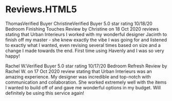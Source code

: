 # Reviews.HTML5


<p>ThomasVerified Buyer
ChristineVerified Buyer
5.0 star rating
10/18/20
Bedroom Finishing Touches
Review by Christine on 18 Oct 2020 reviews stating that Urban Interieurs I worked with my wonderful designer Jacinth to finish off my master - she knew exactly the vibe I was going for and listened to exactly what I wanted, even revising several times based on size and a change I made towards the end. First time using Havenly and I was so very happy!</P>

<p>Rachel W.Verified Buyer
5.0 star rating
10/17/20
Bedroom Refresh
Review by Rachel W. on 17 Oct 2020 review stating that Urban Interieurs was an amazing experience. My designer was incredible and top-notch with communication and collaboration. She worked extremely well with the items I wanted to build off of and gave me wonderful options in my budget. Will definitely be using this service again!</p>
